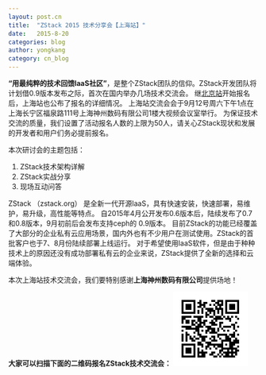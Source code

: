 ```yaml
---
layout: post.cn
title:  "ZStack 2015 技术分享会【上海站】"
date:   2015-8-20
categories: blog
author: yongkang
category: cn_blog
---
```

**“用最纯粹的技术回馈IaaS社区”**，是整个ZStack团队的信仰。ZStack开发团队将计划借0.9版本发布之际，首次在国内举办几场技术交流会。
继[北京站](./zstack-meetup-beijing-2015.html)开始报名后，上海站也公布了报名的详细情况。
上海站交流会会于9月12号周六下午1点在上海长宁区福泉路111号上海神州数码有限公司1楼大视频会议室举行。
为保证技术交流的质量，我们设置了活动报名人数的上限为50人，请关心ZStack现状和发展的开发者和用户们务必提前报名。

本次研讨会的主题包括：

  1. ZStack技术架构详解
  2. ZStack实战分享
  3. 现场互动问答

ZStack （zstack.org） 是全新一代开源IaaS，具有快速安装，快速部署，易维护，易升级，高性能等特点。
自2015年4月公开发布0.6版本后，陆续发布了0.7和0.8版本，9月初前后会发布支持ceph的 0.9版本。
目前ZStack的功能已经覆盖了大部分的企业私有云应用场景，国内外也有不少用户在测试使用。ZStack的首批客户也于7、8月份陆续部署上线运行。
对于希望使用IaaS软件，但是由于种种技术上的原因还没有成功部署私有云的企业来说，ZStack提供了全新的选择和云端体验。

本次上海站技术交流会，我们要特别感谢**上海神州数码有限公司**提供场地！

**大家可以扫描下面的二维码报名ZStack技术交流会：**
<img src="/images/meetups/2015/shanghai/registeration.png" class="center-img img-responsive">

